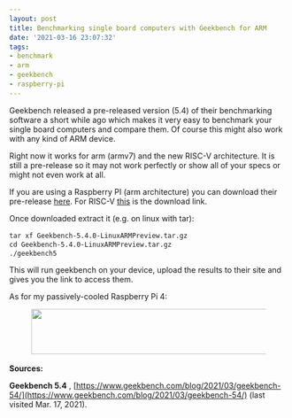 ```yaml
---
layout: post
title: Benchmarking single board computers with Geekbench for ARM
date: '2021-03-16 23:07:32'
tags:
- benchmark
- arm
- geekbench
- raspberry-pi
---
```


Geekbench released a pre-released version (5.4) of their benchmarking software a short while ago which makes it very easy to benchmark your single board computers and compare them. Of course this might also work with any kind of ARM device.

Right now it works for arm (armv7) and the new RISC-V architecture. It is still a pre-release so it may not work perfectly or show all of your specs or might not even work at all.

If you are using a Raspberry PI (arm architecture) you can download their pre-release [here](https://cdn.geekbench.com/Geekbench-5.4.0-LinuxARMPreview.tar.gz). For RISC-V [this](https://cdn.geekbench.com/Geekbench-5.4.0-LinuxRISCVPreview.tar.gz) is the download link.

Once downloaded extract it (e.g. on linux with tar):

<!--kg-card-begin: markdown-->

    tar xf Geekbench-5.4.0-LinuxARMPreview.tar.gz
    cd Geekbench-5.4.0-LinuxARMPreview.tar.gz
    ./geekbench5

<!--kg-card-end: markdown-->

This will run geekbench on your device, upload the results to their site and gives you the link to access them.

As for my passively-cooled Raspberry Pi 4:

<figure class="kg-card kg-image-card"><img src="/assets/img/2021/03/image.png" class="kg-image" alt loading="lazy" width="1107" height="82" srcset="/assets/img/size/w600/2021/03/image.png 600w,/assets/img/size/w1000/2021/03/image.png 1000w,/assets/img/2021/03/image.png 1107w" sizes="(min-width: 720px) 720px"></figure>

**Sources:**

**Geekbench 5.4** , [https://www.geekbench.com/blog/2021/03/geekbench-54/](https://www.geekbench.com/blog/2021/03/geekbench-54/) (last visited Mar. 17, 2021).

